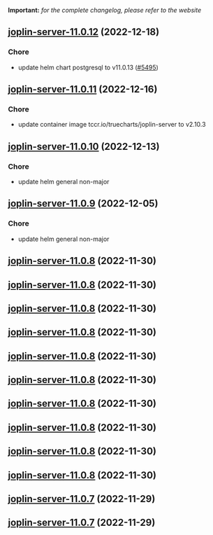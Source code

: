 **Important:**
*for the complete changelog, please refer to the website*




## [joplin-server-11.0.12](https://github.com/truecharts/charts/compare/joplin-server-11.0.11...joplin-server-11.0.12) (2022-12-18)

### Chore

- update helm chart postgresql to v11.0.13 ([#5495](https://github.com/truecharts/charts/issues/5495))
  
  


## [joplin-server-11.0.11](https://github.com/truecharts/charts/compare/joplin-server-11.0.10...joplin-server-11.0.11) (2022-12-16)

### Chore

- update container image tccr.io/truecharts/joplin-server to v2.10.3
  
  


## [joplin-server-11.0.10](https://github.com/truecharts/charts/compare/joplin-server-11.0.9...joplin-server-11.0.10) (2022-12-13)

### Chore

- update helm general non-major
  
  


## [joplin-server-11.0.9](https://github.com/truecharts/charts/compare/joplin-server-11.0.8...joplin-server-11.0.9) (2022-12-05)

### Chore

- update helm general non-major
  
  


## [joplin-server-11.0.8](https://github.com/truecharts/charts/compare/joplin-server-11.0.6...joplin-server-11.0.8) (2022-11-30)




## [joplin-server-11.0.8](https://github.com/truecharts/charts/compare/joplin-server-11.0.6...joplin-server-11.0.8) (2022-11-30)




## [joplin-server-11.0.8](https://github.com/truecharts/charts/compare/joplin-server-11.0.6...joplin-server-11.0.8) (2022-11-30)




## [joplin-server-11.0.8](https://github.com/truecharts/charts/compare/joplin-server-11.0.6...joplin-server-11.0.8) (2022-11-30)




## [joplin-server-11.0.8](https://github.com/truecharts/charts/compare/joplin-server-11.0.6...joplin-server-11.0.8) (2022-11-30)




## [joplin-server-11.0.8](https://github.com/truecharts/charts/compare/joplin-server-11.0.6...joplin-server-11.0.8) (2022-11-30)




## [joplin-server-11.0.8](https://github.com/truecharts/charts/compare/joplin-server-11.0.6...joplin-server-11.0.8) (2022-11-30)




## [joplin-server-11.0.8](https://github.com/truecharts/charts/compare/joplin-server-11.0.6...joplin-server-11.0.8) (2022-11-30)




## [joplin-server-11.0.8](https://github.com/truecharts/charts/compare/joplin-server-11.0.6...joplin-server-11.0.8) (2022-11-30)




## [joplin-server-11.0.8](https://github.com/truecharts/charts/compare/joplin-server-11.0.6...joplin-server-11.0.8) (2022-11-30)




## [joplin-server-11.0.7](https://github.com/truecharts/charts/compare/joplin-server-11.0.6...joplin-server-11.0.7) (2022-11-29)




## [joplin-server-11.0.7](https://github.com/truecharts/charts/compare/joplin-server-11.0.6...joplin-server-11.0.7) (2022-11-29)

